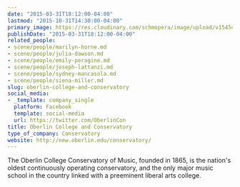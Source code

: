 ```yaml
---
date: "2015-03-31T18:12:00-04:00"
lastmod: "2015-10-31T14:30:00-04:00"
primary_image: https://res.cloudinary.com/schmopera/image/upload/v1545409169/media/webhook-uploads/1446316206181/Logo---OCC.jpg.jpg
publishDate: "2015-03-31T18:12:00-04:00"
related_people:
- scene/people/marilyn-horne.md
- scene/people/julia-dawson.md
- scene/people/emily-peragine.md
- scene/people/joseph-lattanzi.md
- scene/people/sydney-mancasola.md
- scene/people/siena-miller.md
slug: oberlin-college-and-conservatory
social_media:
- _template: company_single
  platform: Facebook
  template: social-media
  url: https://twitter.com/OberlinCon
title: Oberlin College and Conservatory
type_of_company: Conservatory
website: http://new.oberlin.edu/conservatory/
---
```


<p>
	The Oberlin College Conservatory of Music, founded in 1865, is the nation's oldest continuously operating conservatory, and the only major music school in the country linked with a preeminent liberal arts college.
</p>
